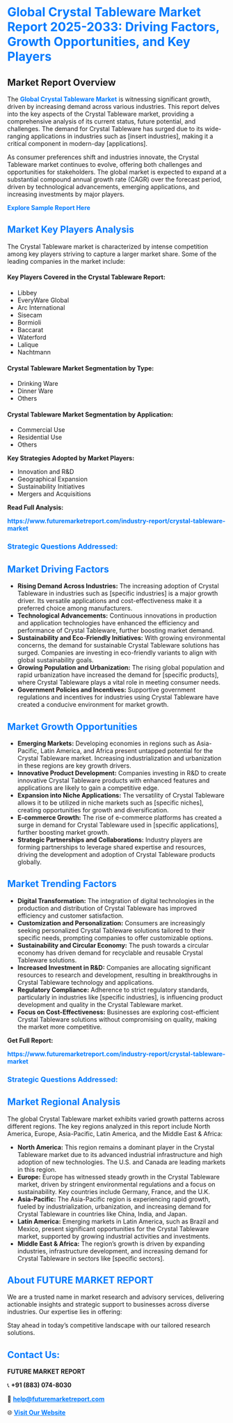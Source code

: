 <h1 style="color: #007BFF;">Global Crystal Tableware Market Report 2025-2033: Driving Factors, Growth Opportunities, and Key Players</h1>

<section id="overview">
<h2>Market Report Overview</h2>
<p>The <a href="https://www.futuremarketreport.com/industry-report/crystal-tableware-market" style="color: #007BFF; text-decoration: none;"><strong>Global Crystal Tableware Market</strong></a> is witnessing significant growth, driven by increasing demand across various industries. This report delves into the key aspects of the Crystal Tableware market, providing a comprehensive analysis of its current status, future potential, and challenges. The demand for Crystal Tableware has surged due to its wide-ranging applications in industries such as [insert industries], making it a critical component in modern-day [applications].</p>
<p>As consumer preferences shift and industries innovate, the Crystal Tableware market continues to evolve, offering both challenges and opportunities for stakeholders. The global market is expected to expand at a substantial compound annual growth rate (CAGR) over the forecast period, driven by technological advancements, emerging applications, and increasing investments by major players.</p>
</section>

<section id="overview">
<p><a href="https://www.futuremarketreport.com/request-sample/reportId=57620" style="color: #007BFF; text-decoration: none;"><strong>Explore Sample Report Here</strong></a></p>
</section>

<section id="key-players">
<h2 style="color: #007BFF;">Market Key Players Analysis</h2>
<p>The Crystal Tableware market is characterized by intense competition among key players striving to capture a larger market share. Some of the leading companies in the market include:</p>
<h4>Key Players Covered in the Crystal Tableware Report:</h4>
<ul><li>Libbey</li><li>EveryWare Global</li><li>Arc International</li><li>Sisecam</li><li>Bormioli</li><li>Baccarat</li><li>Waterford</li><li>Lalique</li><li>Nachtmann</li></ul>
<h4>Crystal Tableware Market Segmentation by Type:</h4>
<ul><li>Drinking Ware</li><li>Dinner Ware</li><li>Others</li></ul>

<h4>Crystal Tableware Market Segmentation by Application:</h4>
<ul><li>Commercial Use</li><li>Residential Use</li><li>Others</li></ul>
<p><strong>Key Strategies Adopted by Market Players:</strong></p>
<ul>
<li>Innovation and R&D</li>
<li>Geographical Expansion</li>
<li>Sustainability Initiatives</li>
<li>Mergers and Acquisitions</li>
</ul>
</section>

<section>
<p><strong>Read Full Analysis: </strong></p><a href="https://www.futuremarketreport.com/industry-report/crystal-tableware-market" style="color: #007BFF; text-decoration: none;"><strong>https://www.futuremarketreport.com/industry-report/crystal-tableware-market</strong></a>
<h3 style="color: #007BFF;">Strategic Questions Addressed:</h3>
</section>

<section id="driving-factors">
<h2 style="color: #007BFF;">Market Driving Factors</h2>
<ul>
<li><strong>Rising Demand Across Industries:</strong> The increasing adoption of Crystal Tableware in industries such as [specific industries] is a major growth driver. Its versatile applications and cost-effectiveness make it a preferred choice among manufacturers.</li>
<li><strong>Technological Advancements:</strong> Continuous innovations in production and application technologies have enhanced the efficiency and performance of Crystal Tableware, further boosting market demand.</li>
<li><strong>Sustainability and Eco-Friendly Initiatives:</strong> With growing environmental concerns, the demand for sustainable Crystal Tableware solutions has surged. Companies are investing in eco-friendly variants to align with global sustainability goals.</li>
<li><strong>Growing Population and Urbanization:</strong> The rising global population and rapid urbanization have increased the demand for [specific products], where Crystal Tableware plays a vital role in meeting consumer needs.</li>
<li><strong>Government Policies and Incentives:</strong> Supportive government regulations and incentives for industries using Crystal Tableware have created a conducive environment for market growth.</li>
</ul>
</section>

<section id="growth-opportunities">
<h2 style="color: #007BFF;">Market Growth Opportunities</h2>
<ul>
<li><strong>Emerging Markets:</strong> Developing economies in regions such as Asia-Pacific, Latin America, and Africa present untapped potential for the Crystal Tableware market. Increasing industrialization and urbanization in these regions are key growth drivers.</li>
<li><strong>Innovative Product Development:</strong> Companies investing in R&D to create innovative Crystal Tableware products with enhanced features and applications are likely to gain a competitive edge.</li>
<li><strong>Expansion into Niche Applications:</strong> The versatility of Crystal Tableware allows it to be utilized in niche markets such as [specific niches], creating opportunities for growth and diversification.</li>
<li><strong>E-commerce Growth:</strong> The rise of e-commerce platforms has created a surge in demand for Crystal Tableware used in [specific applications], further boosting market growth.</li>
<li><strong>Strategic Partnerships and Collaborations:</strong> Industry players are forming partnerships to leverage shared expertise and resources, driving the development and adoption of Crystal Tableware products globally.</li>
</ul>
</section>

<section id="trending-factors">
<h2 style="color: #007BFF;">Market Trending Factors</h2>
<ul>
<li><strong>Digital Transformation:</strong> The integration of digital technologies in the production and distribution of Crystal Tableware has improved efficiency and customer satisfaction.</li>
<li><strong>Customization and Personalization:</strong> Consumers are increasingly seeking personalized Crystal Tableware solutions tailored to their specific needs, prompting companies to offer customizable options.</li>
<li><strong>Sustainability and Circular Economy:</strong> The push towards a circular economy has driven demand for recyclable and reusable Crystal Tableware solutions.</li>
<li><strong>Increased Investment in R&D:</strong> Companies are allocating significant resources to research and development, resulting in breakthroughs in Crystal Tableware technology and applications.</li>
<li><strong>Regulatory Compliance:</strong> Adherence to strict regulatory standards, particularly in industries like [specific industries], is influencing product development and quality in the Crystal Tableware market.</li>
<li><strong>Focus on Cost-Effectiveness:</strong> Businesses are exploring cost-efficient Crystal Tableware solutions without compromising on quality, making the market more competitive.</li>
</ul>
</section>

<section>
<p><strong>Get Full Report: </strong></p><a href="https://www.futuremarketreport.com/industry-report/crystal-tableware-market" style="color: #007BFF; text-decoration: none;"><strong>https://www.futuremarketreport.com/industry-report/crystal-tableware-market</strong></a>
<h3 style="color: #007BFF;">Strategic Questions Addressed:</h3>
</section>


<section id="regional-analysis">
<h2 style="color: #007BFF;">Market Regional Analysis</h2>
<p>The global Crystal Tableware market exhibits varied growth patterns across different regions. The key regions analyzed in this report include North America, Europe, Asia-Pacific, Latin America, and the Middle East & Africa:</p>
<ul>
<li><strong>North America:</strong> This region remains a dominant player in the Crystal Tableware market due to its advanced industrial infrastructure and high adoption of new technologies. The U.S. and Canada are leading markets in this region.</li>
<li><strong>Europe:</strong> Europe has witnessed steady growth in the Crystal Tableware market, driven by stringent environmental regulations and a focus on sustainability. Key countries include Germany, France, and the U.K.</li>
<li><strong>Asia-Pacific:</strong> The Asia-Pacific region is experiencing rapid growth, fueled by industrialization, urbanization, and increasing demand for Crystal Tableware in countries like China, India, and Japan.</li>
<li><strong>Latin America:</strong> Emerging markets in Latin America, such as Brazil and Mexico, present significant opportunities for the Crystal Tableware market, supported by growing industrial activities and investments.</li>
<li><strong>Middle East & Africa:</strong> The region’s growth is driven by expanding industries, infrastructure development, and increasing demand for Crystal Tableware in sectors like [specific sectors].</li>
</ul>
</section>

<footer>
<h2 style="color: #007BFF;">About FUTURE MARKET REPORT</h2>
<p>We are a trusted name in market research and advisory services, delivering actionable insights and strategic support to businesses across diverse industries. Our expertise lies in offering:</p>

<p>Stay ahead in today’s competitive landscape with our tailored research solutions.</p>

<h2 style="color: #007BFF;">Contact Us:</h2>
<p><strong>FUTURE MARKET REPORT</strong></p>
<p>📞 <strong>+91 (883) 074-8030</strong></p>
<p>📧 <strong><a href="mailto:help@futuremarketreport.com" style="color: #007BFF;">help@futuremarketreport.com</a></strong></p>
<p>🌐 <strong><a href="https://www.futuremarketreport.com/" style="color: #007BFF;">Visit Our Website</a></strong></p>
</footer>